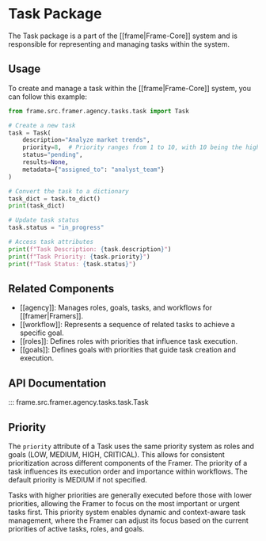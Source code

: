 # Task Package

The Task package is a part of the [[frame|Frame-Core]] system and is responsible for representing and managing tasks within the system.

## Usage

To create and manage a task within the [[frame|Frame-Core]] system, you can follow this example:

```python
from frame.src.framer.agency.tasks.task import Task

# Create a new task
task = Task(
    description="Analyze market trends",
    priority=8,  # Priority ranges from 1 to 10, with 10 being the highest
    status="pending",
    results=None,
    metadata={"assigned_to": "analyst_team"}
)

# Convert the task to a dictionary
task_dict = task.to_dict()
print(task_dict)

# Update task status
task.status = "in_progress"

# Access task attributes
print(f"Task Description: {task.description}")
print(f"Task Priority: {task.priority}")
print(f"Task Status: {task.status}")
```

## Related Components

- [[agency]]: Manages roles, goals, tasks, and workflows for [[framer|Framers]].
- [[workflow]]: Represents a sequence of related tasks to achieve a specific goal.
- [[roles]]: Defines roles with priorities that influence task execution.
- [[goals]]: Defines goals with priorities that guide task creation and execution.

## API Documentation

::: frame.src.framer.agency.tasks.task.Task

## Priority

The `priority` attribute of a Task uses the same priority system as roles and goals (LOW, MEDIUM, HIGH, CRITICAL). This allows for consistent prioritization across different components of the Framer. The priority of a task influences its execution order and importance within workflows. The default priority is MEDIUM if not specified.

Tasks with higher priorities are generally executed before those with lower priorities, allowing the Framer to focus on the most important or urgent tasks first. This priority system enables dynamic and context-aware task management, where the Framer can adjust its focus based on the current priorities of active tasks, roles, and goals.
